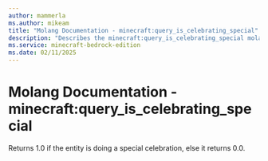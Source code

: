 ```yaml
---
author: mammerla
ms.author: mikeam
title: "Molang Documentation - minecraft:query_is_celebrating_special"
description: "Describes the minecraft:query_is_celebrating_special molang"
ms.service: minecraft-bedrock-edition
ms.date: 02/11/2025 
---
```


# Molang Documentation - minecraft:query_is_celebrating_special

Returns 1.0 if the entity is doing a special celebration, else it returns 0.0.
